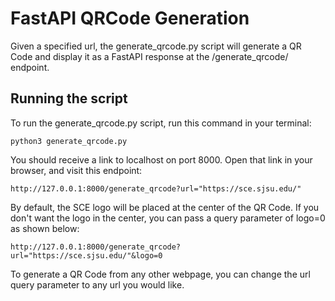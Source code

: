# FastAPI QRCode Generation

Given a specified url, the generate_qrcode.py script will generate a QR Code and display it as a FastAPI response at the /generate_qrcode/ endpoint.

## Running the script

To run the generate_qrcode.py script, run this command in your terminal:
```
python3 generate_qrcode.py
```

You should receive a link to localhost on port 8000. Open that link in your browser, and visit this endpoint:
```
http://127.0.0.1:8000/generate_qrcode?url="https://sce.sjsu.edu/"
```

By default, the SCE logo will be placed at the center of the QR Code. If you don't want the logo in the center, you can pass a query parameter of logo=0 as shown below:
```
http://127.0.0.1:8000/generate_qrcode?url="https://sce.sjsu.edu/"&logo=0
```

To generate a QR Code from any other webpage, you can change the url query parameter to any url you would like.